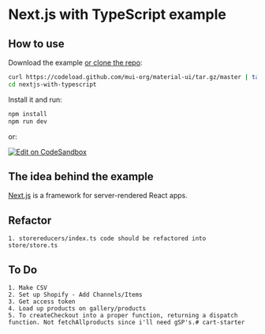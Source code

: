 # Next.js with TypeScript example

## How to use

Download the example [or clone the repo](https://github.com/mui-org/material-ui):

```sh
curl https://codeload.github.com/mui-org/material-ui/tar.gz/master | tar -xz --strip=2  material-ui-master/examples/nextjs-with-typescript
cd nextjs-with-typescript
```

Install it and run:

```sh
npm install
npm run dev
```

or:

[![Edit on CodeSandbox](https://codesandbox.io/static/img/play-codesandbox.svg)](https://codesandbox.io/s/github/mui-org/material-ui/tree/master/examples/nextjs-with-typescript)

## The idea behind the example

[Next.js](https://github.com/zeit/next.js) is a framework for server-rendered React apps.


## Refactor
    1. storereducers/index.ts code should be refactored into store/store.ts

## To Do
    1. Make CSV
    2. Set up Shopify - Add Channels/Items
    3. Get access token
    4. Load up products on gallery/products
    5. To createCheckout into a proper function, returning a dispatch function. Not fetchAllproducts since i'll need gSP's.# cart-starter